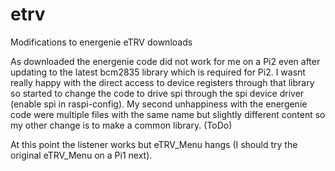 # etrv
Modifications to energenie eTRV downloads 

As downloaded the energenie code did not work for me on a Pi2 even after updating to the latest bcm2835 library which is required for Pi2.
I wasnt really happy with the direct access to device registers through that library so started to change the code to drive spi through the spi device driver (enable spi in raspi-config).
My second unhappiness with the energenie code were multiple files with the same name but slightly different content so my other change is to make a common library. (ToDo)

At this point the listener works but eTRV_Menu hangs (I should try the original eTRV_Menu on a Pi1 next).
